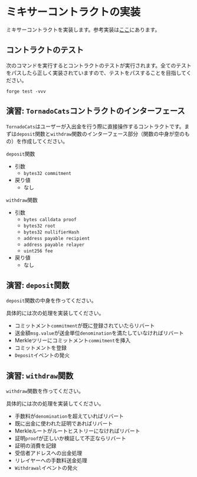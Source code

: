 # ミキサーコントラクトの実装

ミキサーコントラクトを実装します。参考実装は[ここ](https://github.com/minaminao/tornado-cats/blob/main/contracts/src/TornadoCats.sol)にあります。

## コントラクトのテスト

次のコマンドを実行するとコントラクトのテストが実行されます。全てのテストをパスしたら正しく実装されていますので、テストをパスすることを目指してください。

```
forge test -vvv
```

## 演習: `TornadoCats`コントラクトのインターフェース

`TornadoCats`はユーザーが入出金を行う際に直接操作するコントラクトです。まずは`deposit`関数と`withdraw`関数のインターフェース部分（関数の中身が空のもの）を作成してください。

`deposit`関数

- 引数
	- `bytes32 commitment`
- 戻り値
	- なし

 `withdraw`関数

 - 引数
	 - `bytes calldata proof`
	 - `bytes32 root`
	 - `bytes32 nullifierHash`
	 - `address payable recipient`
	 - `address payable relayer`
	 - `uint256 fee`
 - 戻り値
	 - なし

## 演習: `deposit`関数

`deposit`関数の中身を作ってください。

具体的には次の処理を実装してください。

- コミットメント`commitment`が既に登録されていたらリバート
- 送金額`msg.value`が送金単位`denomination`を満たしていなければリバート
- Merkleツリーにコミットメント`commitment`を挿入
- コミットメントを登録
- `Deposit`イベントの発火

## 演習: `withdraw`関数

`withdraw`関数を作ってください。

具体的には次の処理を実装してください。

- 手数料が`denomination`を超えていればリバート
- 既に出金に使われた証明であればリバート
- Merkleルートがルートヒストリーになければリバート
- 証明`proof`が正しいか検証して不正ならリバート
- 証明の消費を記録
- 受信者アドレスへの出金処理
- リレイヤーへの手数料送金処理
- `Withdrawal`イベントの発火
